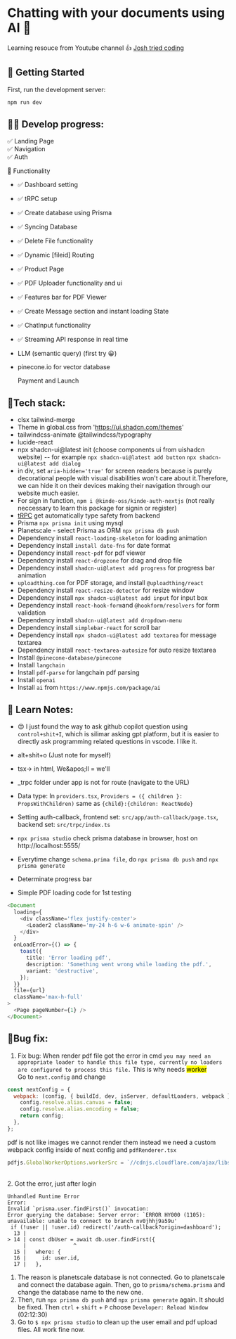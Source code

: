 # Chatting with your documents using AI 🤗

Learning resouce from Youtube channel 👍 [Josh tried coding](https://www.youtube.com/watch?v=ucX2zXAZ1I0&t=3760s&ab_channel=Joshtriedcoding)

## 🏁 Getting Started

First, run the development server:

```bash
npm run dev
```

## 👩‍🎨 Develop progress:

✅ Landing Page <br>
✅ Navigation<br>
✅ Auth<br>

🧱 Functionality <br>

- ✅ Dashboard setting<br>
- ✅ tRPC setup<br>
- ✅ Create database using Prisma<br>
- ✅ Syncing Database<br>
- ✅ Delete File functionality<br>
- ✅ Dynamic [fileid] Routing<br>
- ✅ Product Page<br>
- ✅ PDF Uploader functionality and ui<br>
- ✅ Features bar for PDF Viewer<br>
- ✅ Create Message section and instant loading State<br>
- ✅ ChatInput functionality<br>
- ✅ Streaming API response in real time<br>
- LLM (semantic query) (first try 😀)<br>
- pinecone.io for vector database

  Payment and Launch <br>

## 🧷Tech stack:

- clsx tailwind-merge
- Theme in global.css from 'https://ui.shadcn.com/themes'
- tailwindcss-animate @tailwindcss/typography
- lucide-react
- npx shadcn-ui@latest init (choose components ui from uishadcn website)
  -- for example `npx shadcn-ui@latest add button` `npx shadcn-ui@latest add dialog`
- in div, set `aria-hidden='true'` for screen readers because is purely decorational people with visual disabilities won't care about it.Therefore, we can hide it on their devices making their navigation through our website much easier.
- For sign in function, `npm i @kinde-oss/kinde-auth-nextjs` (not really neccessary to learn this package for signin or register)
- [tRPC](https://trpc.io/docs/client/nextjs/setup) get automatically type safety from backend
- Prisma `npx prisma init` using mysql
- Planetscale - select Prisma as ORM `npx prisma db push`
- Dependency install `react-loading-skeleton` for loading animation
- Dependency install `install date-fns` for date format
- Dependency install `react-pdf` for pdf viewer
- Dependency install `react-dropzone` for drag and drop file
- Dependency install `shadcn-ui@latest add progress` for progress bar animation
- `uploadthing.com` for PDF storage, and install `@uploadthing/react`
- Dependency install `react-resize-detector` for resize window
- Dependency install `npx shadcn-ui@latest add input` for input box
- Dependency install `react-hook-form`and `@hookform/resolvers` for form validation
- Dependency install `shadcn-ui@latest add dropdown-menu`
- Dependency install `simplebar-react` for scroll bar
- Dependency install `npx shadcn-ui@latest add textarea` for message textarea
- Dependency install `react-textarea-autosize` for auto resize textarea
- Install `@pinecone-database/pinecone`
- Install `langchain`
- Install `pdf-parse` for langchain pdf parsing
- Install `openai`
- Install `ai` from `https://www.npmjs.com/package/ai`

## 🎃 Learn Notes:

- 😍 I just found the way to ask github copilot question using `control+shit+I`, which is silimar asking gpt platform, but it is easier to directly ask programming related questions in vscode. I like it.

- alt+shit+o (Just note for myself)
- tsx-> in html, We\&apos;ll = we'll
- \_trpc folder under app is not for route (navigate to the URL)
- Data type: In `providers.tsx`, `Providers = ({ children }: PropsWithChildren)` same as `{child}:{children: ReactNode}`
- Setting auth-callback, frontend set: `src/app/auth-callback/page.tsx`, backend set: `src/trpc/index.ts`
- `npx prisma studio` check prisma database in browser, host on http://localhost:5555/
- Everytime change `schema.prima file`, do `npx prisma db push` and `npx prisma generate`
- Determinate progress bar
- Simple PDF loading code for 1st testing

```ts
<Document
  loading={
    <div className='flex justify-center'>
      <Loader2 className='my-24 h-6 w-6 animate-spin' />
    </div>
  }
  onLoadError={() => {
    toast({
      title: 'Error loading pdf',
      description: 'Something went wrong while loading the pdf.',
      variant: 'destructive',
    });
  }}
  file={url}
  className='max-h-full'
>
  <Page pageNumber={1} />
</Document>
```

## 🐞Bug fix:

1. Fix bug:
   When render pdf file got the error in cmd `you may need an appropriate loader to handle this file type, currently no loaders are configured to process this file.` This is why needs <mark>worker</mark> <br>
   Go to `next.config` and change

```js
const nextConfig = {
  webpack: (config, { buildId, dev, isServer, defaultLoaders, webpack }) => {
    config.resolve.alias.canvas = false;
    config.resolve.alias.encoding = false;
    return config;
  },
};
```

pdf is not like images we cannot render them instead we need a custom webpack config inside of next config and `pdfRenderer.tsx`

```ts
pdfjs.GlobalWorkerOptions.workerSrc = `//cdnjs.cloudflare.com/ajax/libs/pdf.js/${pdfjs.version}/pdf.worker.js`;
```

<br>
2. Got the error, just after login

```
Unhandled Runtime Error
Error:
Invalid `prisma.user.findFirst()` invocation:
Error querying the database: Server error: `ERROR HY000 (1105): unavailable: unable to connect to branch nv0jhhj9a59u'
 if (!user || !user.id) redirect('/auth-callback?origin=dashboard');
  13 |
> 14 | const dbUser = await db.user.findFirst({
     |               ^
  15 |   where: {
  16 |     id: user.id,
  17 |   },
```

1. The reason is planetscale database is not connected. Go to planetscale and connect the database again. Then, go to `prisma/schema.prisma` and change the database name to the new one.
2. Then, run `npx prisma db push` and `npx prisma generate` again. It should be fixed. Then `ctrl` + `shift` + `P` choose `Developer: Reload Window` (02:12:30)
3. Go to `$ npx prisma studio` to clean up the user email and pdf upload files.
   All work fine now.

